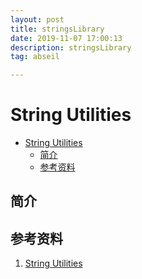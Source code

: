 ```yaml
---
layout: post
title: stringsLibrary
date: 2019-11-07 17:00:13
description: stringsLibrary
tag: abseil

---
```

# String Utilities

- [String Utilities](#string-utilities)
  - [简介](#简介)
  - [参考资料](#参考资料)

## 简介

## 参考资料

1. [String Utilities](https://abseil.io/docs/cpp/guides/strings)